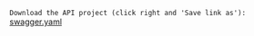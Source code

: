 ``Download the API project (click right and 'Save link as'):``
[swagger.yaml](https://picfab.github.io/picfab-fabienpicard_13_15042021.github.io/sawgger.yaml)
